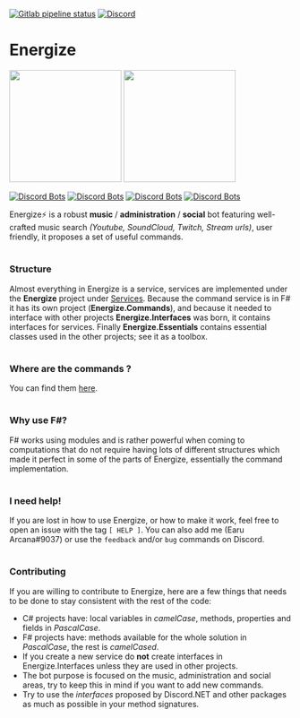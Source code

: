 [![Gitlab pipeline status](https://img.shields.io/gitlab/pipeline/Earu/energize?style=flat-square)](https://gitlab.com/Earu/energize/commits/master)
[![Discord](https://img.shields.io/discord/589801569592147969?style=flat-square)](https://discord.gg/RXZtBr5)
# **Energize**
<img src="https://dl.dropboxusercontent.com/s/8k0lwukl9n1shki/energize_logo.png" height="200px">
<img src="https://dl.dropboxusercontent.com/s/ks0rct3thvy3syl/volta_classic_cleaned_short.png" height="200px">

[![Discord Bots](https://discordbots.org/api/widget/status/360116713829695489.svg?noavatar=true)](https://discordbots.org/bot/360116713829695489)
[![Discord Bots](https://discordbots.org/api/widget/servers/360116713829695489.svg?noavatar=true)](https://discordbots.org/bot/360116713829695489)
[![Discord Bots](https://discordbots.org/api/widget/lib/360116713829695489.svg?noavatar=true)](https://discordbots.org/bot/360116713829695489)
[![Discord Bots](https://discordbots.org/api/widget/owner/360116713829695489.svg?noavatar=true)](https://discordbots.org/bot/360116713829695489)

Energize⚡ is a robust **music** / **administration** / **social** bot featuring well-crafted music search *(Youtube, SoundCloud, Twitch, Stream urls)*, user friendly, it proposes a set of useful commands.
#
### **Structure**
Almost everything in Energize is a service, services are implemented under the **Energize** project under [Services](https://github.com/Earu/Energize/tree/master/Energize/Services). Because the command service is in F# it has its own project (**Energize.Commands**), and because it needed to interface with other projects **Energize.Interfaces** was born, it contains interfaces for services. Finally **Energize.Essentials** contains essential classes used in the other projects; see it as a toolbox.
#
### **Where are the commands ?**
You can find them [here](https://github.com/Earu/Energize/tree/master/Energize.Commands/Implementation).
#
### **Why use F#?**
F# works using modules and is rather powerful when coming to computations that do not require having lots of different structures which made it perfect in some of the parts of Energize, essentially the command implementation.
#
### **I need help!**
If you are lost in how to use Energize, or how to make it work, feel free to open an issue with the tag `[ HELP ]`. You can also add me (Earu Arcana#9037) or use the `feedback` and/or `bug` commands on Discord.
#
### **Contributing**
If you are willing to contribute to Energize, here are a few things that needs to be done to stay consistent with the rest of the code:
- C# projects have: local variables in *camelCase*, methods, properties and fields in *PascalCase*.
- F# projects have: methods available for the whole solution in *PascalCase*, the rest is *camelCased*.
- If you create a new service do **not** create interfaces in Energize.Interfaces unless they are used in other projects.
- The bot purpose is focused on the music, administration and social areas, try to keep this in mind if you want to add new commands.
- Try to use the *interfaces* proposed by Discord.NET and other packages as much as possible in your method signatures.
